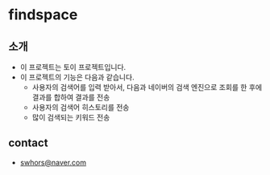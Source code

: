 # findspace

## 소개
- 이 프로젝트는 토이 프로젝트입니다.
- 이 프로젝트의 기능은 다음과 같습니다.
  - 사용자의 검색어를 입력 받아서, 다음과 네이버의 검색 엔진으로 조회를 한 후에 결과를 합하여 결과를 전송
  - 사용자의 검색어 히스토리를 전송
  - 많이 검색되는 키워드 전송

## contact
  - swhors@naver.com

